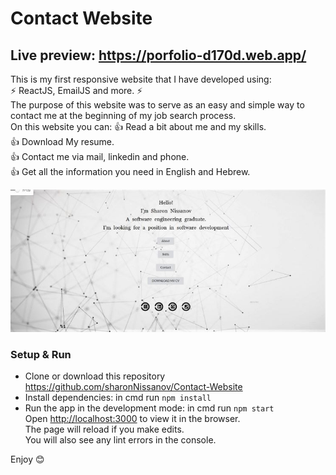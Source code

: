 # **Contact Website**
## Live preview: https://porfolio-d170d.web.app/

This is my first responsive website that I have developed using: \
⚡️ ReactJS, EmailJS and more. ⚡️ \
The purpose of this website was to serve as an easy and simple way to contact me at the beginning of my job search process. \
On this website you can: 
👍 Read a bit about me and my skills. \
👍 Download My resume. \
👍 Contact me via mail, linkedin and phone. \
👍 Get all the information you need in English and Hebrew. 

![screenshot](contactWebsite.jpeg)

### Setup & Run
- Clone or download this repository https://github.com/sharonNissanov/Contact-Website
- Install dependencies: in cmd run ```npm install``` 
- Run the app in the development mode: in cmd run ```npm start```\
Open [http://localhost:3000](http://localhost:3000) to view it in the browser.\
The page will reload if you make edits.\
You will also see any lint errors in the console. 

Enjoy 😊